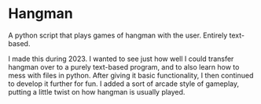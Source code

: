 # Hangman
A python script that plays games of hangman with the user. Entirely text-based.

I made this during 2023. I wanted to see just how well I could transfer hangman over to a purely text-based program, and to also learn how to mess with files in python. After giving it basic functionality, I then continued to develop it further for fun. I added a sort of arcade style of gameplay, putting a little twist on how hangman is usually played.
